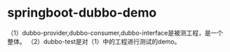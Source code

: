# springboot-dubbo-demo
（1）dubbo-provider,dubbo-consumer,dubbo-interface是被测工程，是一个整体。
（2）dubbo-test是对（1）中的工程进行测试的demo。

